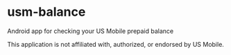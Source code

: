 # usm-balance
Android app for checking your US Mobile prepaid balance

This application is not affiliated with, authorized, or endorsed by US Mobile.